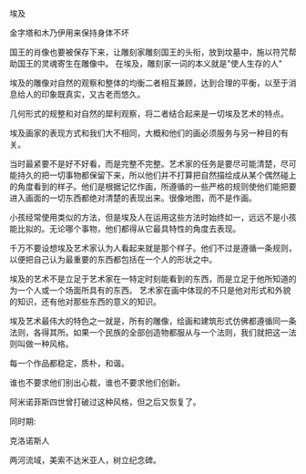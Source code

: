 埃及

金字塔和木乃伊用来保持身体不坏

国王的肖像也要被保存下来，让雕刻家雕刻国王的头衔，放到坟墓中，施以符咒帮助国王的灵魂寄生在雕像中。
在埃及，雕刻家一词的本义就是"使人生存的人"

埃及的雕像对自然的观察和整体的均衡二者相互兼顾，达到合理的平衡，以至于消息给人的印象既真实，又古老而悠久。

几何形式的规整和对自然的犀利观察，将二者结合起来是一切埃及艺术的特点。


埃及画家的表现方式和我们大不相同，大概和他们的画必须服务与另一种目的有关。

当时最紧要不是好不好看，而是完整不完整。艺术家的任务是要尽可能清楚，尽可能持久的把一切事物都保留下来，所以他们并不打算把自然描绘成从某个偶然碰上的角度看到的样子。他们是根据记忆作画，所遵循的一些严格的规则使他们能把要进入画面的一切东西都绝对清楚的表现出来。很像地图，而不是作画。

小孩经常使用类似的方法，但是埃及人在运用这些方法时始终如一，远远不是小孩能比拟的。无论哪个事物，他们都得从它最具特性的角度去表现。

千万不要设想埃及艺术家认为人看起来就是那个样子。他们不过是遵循一条规则，以便把自己认为最重要的东西都包括在一个人的形状之中。

埃及的艺术不是立足于艺术家在一特定时刻能看到的东西，而是立足于他所知道的为一个人或一个场面所具有的东西。
艺术家在画中体现的不只是他对形式和外貌的知识，还有他对那些东西的意义的知识。

埃及艺术最伟大的特色之一就是，所有的雕像，绘画和建筑形式仿佛都遵循同一条法则，各得其所。如果一个民族的全部创造物都服从与一个法则，我们就把这一法则叫做一种风格。

每一个作品都稳定，质朴，和谐。

谁也不要求他们别出心裁，谁也不要求他们创新。

阿米诺菲斯四世曾打破过这种风格，但之后又恢复了。


同时期:

克洛诺斯人

两河流域，美索不达米亚人，树立纪念碑。



